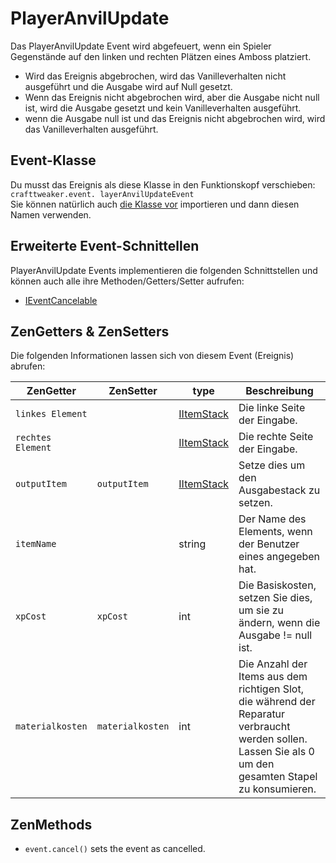 # PlayerAnvilUpdate

Das PlayerAnvilUpdate Event wird abgefeuert, wenn ein Spieler Gegenstände auf den linken und rechten Plätzen eines Amboss platziert.
 * Wird das Ereignis abgebrochen, wird das Vanilleverhalten nicht ausgeführt und die Ausgabe wird auf Null gesetzt.
 * Wenn das Ereignis nicht abgebrochen wird, aber die Ausgabe nicht null ist, wird die Ausgabe gesetzt und kein Vanilleverhalten ausgeführt.
 * wenn die Ausgabe null ist und das Ereignis nicht abgebrochen wird, wird das Vanilleverhalten ausgeführt.

## Event-Klasse
Du musst das Ereignis als diese Klasse in den Funktionskopf verschieben:  
`crafttweaker.event. layerAnvilUpdateEvent`  
Sie können natürlich auch [die Klasse vor](/AdvancedFunctions/Import/) importieren und dann diesen Namen verwenden.

## Erweiterte Event-Schnittellen
PlayerAnvilUpdate Events implementieren die folgenden Schnittstellen und können auch alle ihre Methoden/Getters/Setter aufrufen:

- [IEventCancelable](/Vanilla/Events/Events/IEventCancelable/)


## ZenGetters & ZenSetters
Die folgenden Informationen lassen sich von diesem Event (Ereignis) abrufen:

| ZenGetter         | ZenSetter        | type                                     | Beschreibung                                                                                                                                             |
| ----------------- | ---------------- | ---------------------------------------- | -------------------------------------------------------------------------------------------------------------------------------------------------------- |
| `linkes Element`  |                  | [IItemStack](/Vanilla/Items/IItemStack/) | Die linke Seite der Eingabe.                                                                                                                             |
| `rechtes Element` |                  | [IItemStack](/Vanilla/Items/IItemStack/) | Die rechte Seite der Eingabe.                                                                                                                            |
| `outputItem`      | `outputItem`     | [IItemStack](/Vanilla/Items/IItemStack/) | Setze dies um den Ausgabestack zu setzen.                                                                                                                |
| `itemName`        |                  | string                                   | Der Name des Elements, wenn der Benutzer eines angegeben hat.                                                                                            |
| `xpCost`          | `xpCost`         | int                                      | Die Basiskosten, setzen Sie dies, um sie zu ändern, wenn die Ausgabe != null ist.                                                                        |
| `materialkosten`  | `materialkosten` | int                                      | Die Anzahl der Items aus dem richtigen Slot, die während der Reparatur verbraucht werden sollen. Lassen Sie als 0 um den gesamten Stapel zu konsumieren. |

## ZenMethods

- `event.cancel()` sets the event as cancelled.
